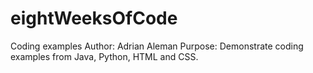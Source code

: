 # eightWeeksOfCode
Coding examples
Author: Adrian Aleman
Purpose: Demonstrate coding examples from Java, Python, HTML and CSS.
